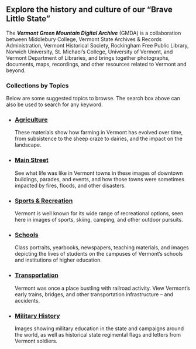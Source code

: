 ## Explore the history and culture of our “Brave Little State”

The ***Vermont Green Mountain Digital Archive*** (GMDA) is a collaboration between Middlebury College, Vermont State Archives & Records Administration, Vermont Historical Society, Rockingham Free Public Library, Norwich University, St. Michael’s College, University of Vermont, and Vermont Department of Libraries, and brings together photographs, documents, maps, recordings, and other resources related to Vermont and beyond.

### Collections by Topics

Below are some suggested topics to browse.  The search box above can also be used to search for any keyword.

- ### [Agriculture](/search?q=agriculture)

  These materials show how farming in Vermont has evolved over time, from subsistence to the sheep craze to dairies, and the impact on the landscape.

- ### [Main Street](/search?q=%22main+street%22)

  See what life was like in Vermont towns in these images of downtown buildings, parades, and events, and how those towns were sometimes impacted by fires, floods, and other disasters.

- ### [Sports & Recreation](/search?q=sports*+OR+recreation*)

  Vermont is well known for its wide range of recreational options, seen here in images of sports, skiing, camping, and other outdoor pursuits.

- ### [Schools](/search?q=schools)

  Class portraits, yearbooks, newspapers, teaching materials, and images depicting the lives of students on the campuses of Vermont’s schools and institutions of higher education.

- ### [Transportation](/search?q=transportation)

  Vermont was once a place bustling with railroad activity. View Vermont’s early trains, bridges, and other transportation infrastructure – and accidents.

- ### [Military History](/search?q=military)

  Images showing military education in the state and campaigns around the world, as well as historical state regimental flags and letters from Vermont soldiers.